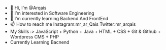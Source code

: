 - 👋 Hi, I’m @Arqais
- 👀 I’m interested in Software Engineering
- 🌱 I’m currently learning Backend And FrontEnd
- 📫 How to reach me Instagram:mr_ar_Qais Twitter:mr_arqais
- My Skills :> JavaScript + Python + Java + HTML + CSS + Git & Github + Wordpress CMS + PHP
- Currently Learning Bacnend 

<!---
Arqais/Arqais is a ✨ special ✨ repository because its `README.md` (this file) appears on your GitHub profile.
You can click the Preview link to take a look at your changes.
--->
